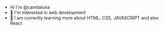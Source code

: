 - Hi I'm @camilaluna
- 👀 I'm interested in web development
- 🌱 I am currently learning more about HTML, CSS, JAVASCRIPT and also React
<!---
camilaluna/camilaluna is a ✨ special ✨ repository because its `README.md` (this file) appears on your GitHub profile.
You can click the Preview link to take a look at your changes.
--->
